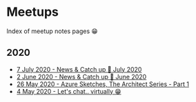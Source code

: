 # Meetups

Index of meetup notes pages 😁

## 2020

- [7 July 2020 - News & Catch up 📰 July 2020](meetups/2020/20200707.md)
- [2 June 2020 - News & Catch up 📰 June 2020](meetups/2020/20200602.md)
- [26 May 2020 - Azure Sketches, The Architect Series - Part 1](meetups/2020/20200526.md)
- [4 May 2020 - Let's chat.. virtually 😁](meetups/2020/20200504.md)

